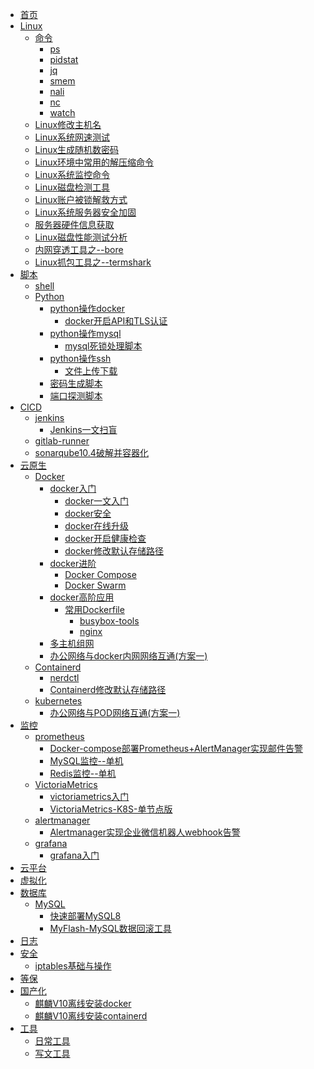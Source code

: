 <!--
 * @Author: llody 745719408@qq.com
 * @Date: 2024-03-18 09:58:16
 * @LastEditors: llody 745719408@qq.com
 * @LastEditTime: 2024-07-09 10:43:03
 * @FilePath: \ullody-doc\docs\_sidebar.md
 * @Description: 自定义侧边栏
-->

<!-- docs/_sidebar.md -->

* [首页](_sidebar.md)
* [Linux](Linux/linux.md "最牛逼的Linux入门指南")
  * [命令](Linux/命令/ "命令")
    * [ps](Linux/命令/ps.md "ps")
    * [pidstat](Linux/命令/pidstat.md "pidstat")
    * [jq](Linux/命令/jq.md "jq")
    * [smem](Linux/命令/smem.md "smem")
    * [nali](Linux/命令/nali.md "nali")
    * [nc](Linux/命令/nc.md "nc")
    * [watch](Linux/命令/watch.md "watch")
  * [Linux修改主机名](Linux/Linux修改主机名.md "Linux修改主机名")
  * [Linux系统网速测试](Linux/Linux系统网速测试.md "Linux系统网速测试")
  * [Linux生成随机数密码](Linux/Linux生成随机数密码.md "Linux生成随机数密码")
  * [Linux环境中常用的解压缩命令](Linux/Linux环境中常用的解压缩命令.md "Linux环境中常用的解压缩命令")
  * [Linux系统监控命令](Linux/Linux系统监控命令.md "Linux系统监控命令")
  * [Linux磁盘检测工具](Linux/Linux磁盘检测工具.md "Linux磁盘检测工具")
  * [Linux账户被锁解救方式](Linux/Linux账户被锁解救方式.md "Linux账户被锁解救方式")
  * [Linux系统服务器安全加固](Linux/Linux系统服务器安全加固.md "Linux系统服务器安全加固")
  * [服务器硬件信息获取](Linux/服务器硬件信息获取.md "服务器硬件信息获取")
  * [Linux磁盘性能测试分析](Linux/Linux磁盘性能测试分析.md "Linux磁盘性能测试分析")
  * [内网穿透工具之--bore](Linux/内网穿透工具之--bore.md "内网穿透工具之--bore")
  * [Linux抓包工具之--termshark](Linux/Linux抓包工具之--termshark.md "Linux抓包工具之--termshark")
* [脚本](脚本 "脚本")
  * [shell](脚本/shell "shell")
  * [Python](脚本/python "python")
    * [python操作docker](脚本/python/python操作docker)
      * [docker开启API和TLS认证](脚本/python/python操作docker/docker开启API和TLS认证.md "docker开启API和TLS认证")
    * [python操作mysql](脚本/python/python操作mysql)
      * [mysql死锁处理脚本](脚本/python/python操作mysql/mysql死锁处理脚本.md "mysql死锁处理脚本")
    * [python操作ssh](脚本/python/python操作ssh)
      * [文件上传下载](脚本/python/python操作ssh/文件上传下载.md "文件上传下载")
    * [密码生成脚本](脚本/python/密码生成脚本.md "密码生成脚本")
    * [端口探测脚本](脚本/python/端口探测.md "端口探测脚本")
* [CICD](CICD/ "CICD")
  * [jenkins](CICD/jenkins/ "jenkins")
    * [Jenkins一文扫盲](CICD/Jenkins/Jenkins一文扫盲.md "Jenkins一文扫盲")
  * [gitlab-runner](CICD/gitlab-runner "gitlab-runner")
  * [sonarqube10.4破解并容器化](CICD/sonarqube/sonarqube10.4破解并容器化.md "sonarqube10.4破解并容器化")
* [云原生](云原生)
  * [Docker](云原生/docker/ "docker")
    * [docker入门](云原生/docker/ "入门")
      * [docker一文入门](云原生/docker/docker.md "入门")
      * [docker安全](云原生/docker/docker安全.md "docker安全")
      * [docker在线升级](云原生/docker/docker在线升级.md "docker在线升级")
      * [docker开启健康检查](云原生/docker/docker给容器开启健康检查.md "docker给容器开启健康检查")
      * [docker修改默认存储路径](云原生/docker/docker修改默认存储路径.md "docker修改默认存储路径")
    * [docker进阶](云原生/docker/ "进阶")
      * [Docker Compose](云原生/docker/compose.md)
      * [Docker Swarm](云原生/docker/swarm/swarm入门.md "Docker Swarm")
    * [docker高阶应用](云原生/docker/高阶应用 "高阶")
      * [常用Dockerfile](云原生/docker/高阶应用/常用Dockerfile "常用Dockerfile")
        * [busybox-tools](云原生/docker/高阶应用/busybox-tools.md "busybox-tools")
        * [nginx](云原生/docker/高阶应用/nginx.md "nginx")
    * [多主机组网](云原生/Docker/多主机组网/实验文档.md "多主机组网")
    * [办公网络与docker内网网络互通(方案一)](云原生/docker/办公网络与docker内网网络互通(方案一).md "办公网络与docker内网网络互通(方案一)")
  * [Containerd](云原生/Containerd/ "Containerd")
    * [nerdctl](云原生/Containerd/nerdctl管理Containerd.md "Containerd")
    * [Containerd修改默认存储路径](云原生/Containerd/Containerd修改默认存储路径.md "Containerd")
  * [kubernetes](云原生/kubernetes/ "kubernetes")
    * [办公网络与POD网络互通(方案一)](云原生/kubernetes/办公网络与POD网络互通(方案一).md "办公网络与POD网络互通")
* [监控](监控)
  * [prometheus](监控/prometheus "prometheus")
    * [Docker-compose部署Prometheus+AlertManager实现邮件告警](监控/prometheus/Docker-compose部署Prometheus+AlertManager实现邮件告警.md "Docker-compose部署Prometheus+AlertManager实现邮件告警")
    * [MySQL监控--单机](监控/prometheus/MySQL监控--单机.md "MySQL监控--单机")
    * [Redis监控--单机](监控/prometheus/redis监控--单机.md "Redis监控--单机")
  * [VictoriaMetrics](监控/VictoriaMetrics/ "VictoriaMetrics")
    * [victoriametrics入门](监控/VictoriaMetrics/victoriametrics入门.md "victoriametrics入门")
    * [VictoriaMetrics-K8S-单节点版](监控/VictoriaMetrics/VictoriaMetrics-K8S-单节点版.md "VictoriaMetrics-K8S-单节点版")
  * [alertmanager](监控/alertmanager/ "alertmanager")
    * [Alertmanager实现企业微信机器人webhook告警](监控/alertmanager/Alertmanager实现企业微信机器人webhook告警.md "Alertmanager实现企业微信机器人webhook告警")
  * [grafana](监控/grafana/ "grafana")
    * [grafana入门](监控/grafana/grafana入门.md "grafana入门")
* [云平台](云平台 "云平台")
* [虚拟化](虚拟化 "虚拟化")
* [数据库](数据库 "数据库")
  * [MySQL](数据库/MySQL/ "MySQL")
    * [快速部署MySQL8](数据库/MySQL/快速部署MySQL8.md "快速部署MySQL8")
    * [MyFlash-MySQL数据回滚工具](数据库/MySQL/MyFlash-MySQL数据回滚工具.md "MyFlash-MySQL数据回滚工具")
* [日志](日志 "日志")
* [安全](安全 "安全")
  * [iptables基础与操作](安全/iptables基础与操作.md "iptables 基础与操作")
* [等保](等保 "等级保护")
* [国产化](国产化 "国产化")
  * [麒麟V10离线安装docker](国产化/麒麟V10离线安装docker.md "麒麟V10离线安装docker")
  * [麒麟V10离线安装containerd](国产化/麒麟V10离线安装containerd.md "麒麟V10离线安装containerd")
* [工具](工具 "工具")
  * [日常工具](工具/日常工具/日常工具.md "日常工具")
  * [写文工具](工具/写文工具/写博文神器.md "写文神器")
